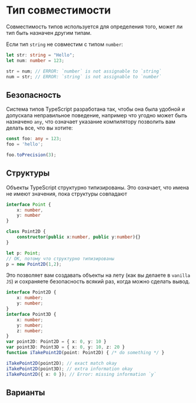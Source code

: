 # Тип совместимости

Совместимость типов используется для определения того, может ли тип быть назначен другим типам.

Если тип `string` не совместим с типом `number`:

```typescript
let str: string = "Hello";
let num: number = 123;

str = num; // ERROR: `number` is not assignable to `string`
num = str; // ERROR: `string` is not assignable to `number`
```

## Безопасность

Система типов TypeScript разработана так, чтобы она была удобной и допускала неправильное поведение, например что угодно может быть назначено `any`, что означает указание компилятору позволить вам делать все, что вы хотите:

```typescript
const foo: any = 123;
foo = 'hello';

foo.toPrecision(3);
```

## Структуры

Объекты TypeScript структурно типизированы. Это означает, что имена не имеют значения, пока структуры совпадают

```typescript
interface Point {
    x: number,
    y: number
}

class Point2D {
    constructor(public x:number, public y:number){}
}

let p: Point;
// OK, потому что структурно типизированы
p = new Point2D(1,2);
```

Это позволяет вам создавать объекты на лету \(как вы делаете в `vanilla JS`\) и сохраняете безопасность всякий раз, когда можно сделать вывод.

```typescript
interface Point2D {
    x: number;
    y: number;
}
interface Point3D {
    x: number;
    y: number;
    z: number;
}
var point2D: Point2D = { x: 0, y: 10 }
var point3D: Point3D = { x: 0, y: 10, z: 20 }
function iTakePoint2D(point: Point2D) { /* do something */ }

iTakePoint2D(point2D); // exact match okay
iTakePoint2D(point3D); // extra information okay
iTakePoint2D({ x: 0 }); // Error: missing information `y`
```

## Варианты



